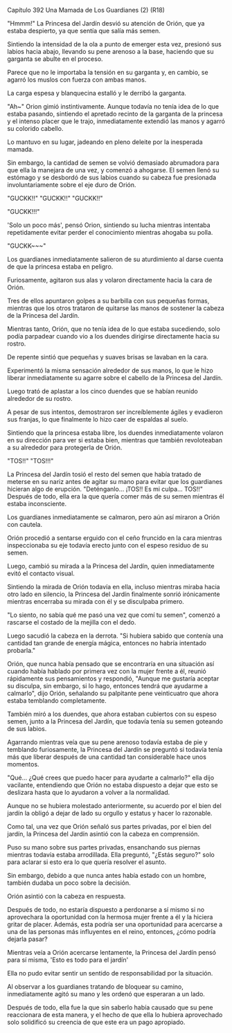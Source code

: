 
Capítulo 392 Una Mamada de Los Guardianes (2) (R18)

"Hmmm!" La Princesa del Jardín desvió su atención de Orión, que ya estaba despierto, ya que sentía que salía más semen.

Sintiendo la intensidad de la ola a punto de emerger esta vez, presionó sus labios hacia abajo, llevando su pene arenoso a la base, haciendo que su garganta se abulte en el proceso.

Parece que no le importaba la tensión en su garganta y, en cambio, se agarró los muslos con fuerza con ambas manos.

La carga espesa y blanquecina estalló y le derribó la garganta.

"Ah~" Orion gimió instintivamente. Aunque todavía no tenía idea de lo que estaba pasando, sintiendo el apretado recinto de la garganta de la princesa y el intenso placer que le trajo, inmediatamente extendió las manos y agarró su colorido cabello.

Lo mantuvo en su lugar, jadeando en pleno deleite por la inesperada mamada.

Sin embargo, la cantidad de semen se volvió demasiado abrumadora para que ella la manejara de una vez, y comenzó a ahogarse. El semen llenó su estómago y se desbordó de sus labios cuando su cabeza fue presionada involuntariamente sobre el eje duro de Orión.

"GUCKK!!" "GUCKK!!" "GUCKK!!"

"GUCKK!!!"

'Solo un poco más', pensó Orion, sintiendo su lucha mientras intentaba repetidamente evitar perder el conocimiento mientras ahogaba su polla.

"GUCKK~~~"

Los guardianes inmediatamente salieron de su aturdimiento al darse cuenta de que la princesa estaba en peligro.

Furiosamente, agitaron sus alas y volaron directamente hacia la cara de Orión.

Tres de ellos apuntaron golpes a su barbilla con sus pequeñas formas, mientras que los otros trataron de quitarse las manos de sostener la cabeza de la Princesa del Jardín.

Mientras tanto, Orión, que no tenía idea de lo que estaba sucediendo, solo podía parpadear cuando vio a los duendes dirigirse directamente hacia su rostro.

De repente sintió que pequeñas y suaves brisas se lavaban en la cara.

Experimentó la misma sensación alrededor de sus manos, lo que le hizo liberar inmediatamente su agarre sobre el cabello de la Princesa del Jardín.

Luego trató de aplastar a los cinco duendes que se habían reunido alrededor de su rostro.

A pesar de sus intentos, demostraron ser increíblemente ágiles y evadieron sus franjas, lo que finalmente lo hizo caer de espaldas al suelo.

Sintiendo que la princesa estaba libre, los duendes inmediatamente volaron en su dirección para ver si estaba bien, mientras que también revoloteaban a su alrededor para protegerla de Orión.

"TOS!!" "TOS!!!"

La Princesa del Jardín tosió el resto del semen que había tratado de meterse en su nariz antes de agitar su mano para evitar que los guardianes hicieran algo de erupción. "Deténganlo... ¡TOS!! Es mi culpa... TOS!!" Después de todo, ella era la que quería comer más de su semen mientras él estaba inconsciente.

Los guardianes inmediatamente se calmaron, pero aún así miraron a Orión con cautela.

Orión procedió a sentarse erguido con el ceño fruncido en la cara mientras inspeccionaba su eje todavía erecto junto con el espeso residuo de su semen.

Luego, cambió su mirada a la Princesa del Jardín, quien inmediatamente evitó el contacto visual.

Sintiendo la mirada de Orión todavía en ella, incluso mientras miraba hacia otro lado en silencio, la Princesa del Jardín finalmente sonrió irónicamente mientras encerraba su mirada con él y se disculpaba primero.

"Lo siento, no sabía qué me pasó una vez que comí tu semen", comenzó a rascarse el costado de la mejilla con el dedo.

Luego sacudió la cabeza en la derrota. "Si hubiera sabido que contenía una cantidad tan grande de energía mágica, entonces no habría intentado probarla."

Orión, que nunca había pensado que se encontraría en una situación así cuando había hablado por primera vez con la mujer frente a él, reunió rápidamente sus pensamientos y respondió, "Aunque me gustaría aceptar su disculpa, sin embargo, si lo hago, entonces tendrá que ayudarme a calmarlo", dijo Orión, señalando su palpitante pene veinticuatro que ahora estaba temblando completamente.

También miró a los duendes, que ahora estaban cubiertos con su espeso semen, junto a la Princesa del Jardín, que todavía tenía su semen goteando de sus labios.

Agarrando mientras veía que su pene arenoso todavía estaba de pie y temblando furiosamente, la Princesa del Jardín se preguntó si todavía tenía más que liberar después de una cantidad tan considerable hace unos momentos.

"Qué... ¿Qué crees que puedo hacer para ayudarte a calmarlo?" ella dijo vacilante, entendiendo que Orión no estaba dispuesto a dejar que esto se deslizara hasta que lo ayudaron a volver a la normalidad.

Aunque no se hubiera molestado anteriormente, su acuerdo por el bien del jardín la obligó a dejar de lado su orgullo y estatus y hacer lo razonable.

Como tal, una vez que Orión señaló sus partes privadas, por el bien del jardín, la Princesa del Jardín asintió con la cabeza en comprensión.

Puso su mano sobre sus partes privadas, ensanchando sus piernas mientras todavía estaba arrodillada. Ella preguntó, "¿Estás seguro?" solo para aclarar si esto era lo que quería resolver el asunto.

Sin embargo, debido a que nunca antes había estado con un hombre, también dudaba un poco sobre la decisión.

Orión asintió con la cabeza en respuesta.

Después de todo, no estaría dispuesto a perdonarse a sí mismo si no aprovechara la oportunidad con la hermosa mujer frente a él y la hiciera gritar de placer. Además, esta podría ser una oportunidad para acercarse a una de las personas más influyentes en el reino, entonces, ¿cómo podría dejarla pasar?

Mientras veía a Orión acercarse lentamente, la Princesa del Jardín pensó para sí misma, 'Esto es todo para el jardín'

Ella no pudo evitar sentir un sentido de responsabilidad por la situación.

Al observar a los guardianes tratando de bloquear su camino, inmediatamente agitó su mano y les ordenó que esperaran a un lado.

Después de todo, ella fue la que sin saberlo había causado que su pene reaccionara de esta manera, y el hecho de que ella lo hubiera aprovechado solo solidificó su creencia de que este era un pago apropiado.
